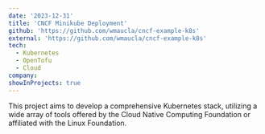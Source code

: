 ```yaml
---
date: '2023-12-31'
title: 'CNCF Minikube Deployment'
github: 'https://github.com/wmaucla/cncf-example-k8s'
external: 'https://github.com/wmaucla/cncf-example-k8s'
tech:
  - Kubernetes
  - OpenTofu
  - Cloud
company:
showInProjects: true
---
```


This project aims to develop a comprehensive Kubernetes stack, utilizing a wide array of tools offered by the Cloud Native Computing Foundation or affiliated with the Linux Foundation.
